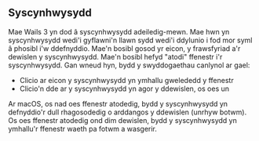 ## Syscynhwysydd

Mae Wails 3 yn dod â syscynhwysydd adeiledig-mewn. Mae hwn yn syscynhwysydd
wedi'i gyflawni'n llawn sydd wedi'i ddylunio i fod mor syml â phosibl i'w
ddefnyddio. Mae'n bosibl gosod yr eicon, y frawsfyriad a'r dewislen y
syscynhwysydd. Mae'n bosibl hefyd "atodi" ffenestr i'r syscynhwysydd. Gan wneud
hyn, bydd y swyddogaethau canlynol ar gael:

- Clicio ar eicon y syscynhwysydd yn ymhallu gwelededd y ffenestr
- Clicio'n dde ar y syscynhwysydd yn agor y ddewislen, os oes un

Ar macOS, os nad oes ffenestr atodedig, bydd y syscynhwysydd yn defnyddio'r dull
rhagosodedig o arddangos y ddewislen (unrhyw botwm). Os oes ffenestr atodedig
ond dim dewislen, bydd y syscynhwysydd yn ymhallu'r ffenestr waeth pa fotwm a
wasgerir.
